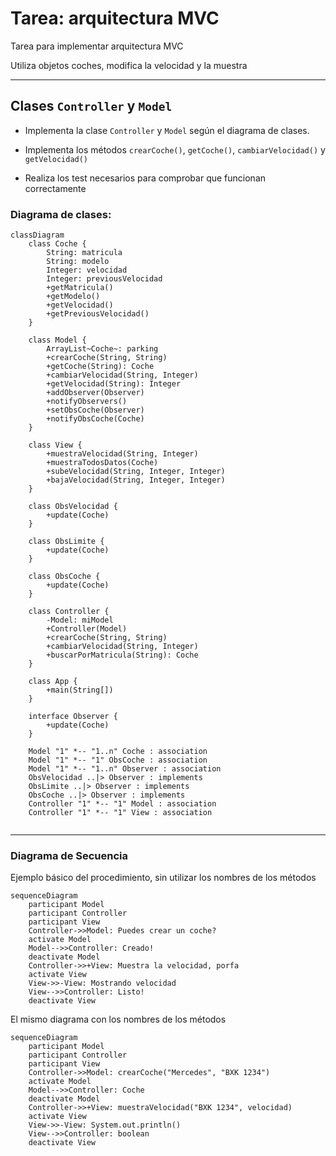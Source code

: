 # Tarea: arquitectura MVC

Tarea para implementar arquitectura MVC

Utiliza objetos coches, modifica la velocidad y la muestra

---

## Clases ```Controller``` y ```Model```

- Implementa la clase ```Controller``` y ```Model``` según el diagrama de clases.

- Implementa los métodos ```crearCoche()```, ```getCoche()```, ```cambiarVelocidad()``` y ```getVelocidad()```

- Realiza los test necesarios para comprobar que funcionan correctamente

### Diagrama de clases:

```mermaid
classDiagram
    class Coche {
        String: matricula
        String: modelo
        Integer: velocidad
        Integer: previousVelocidad
        +getMatricula()
        +getModelo()
        +getVelocidad()
        +getPreviousVelocidad()
    }

    class Model {
        ArrayList~Coche~: parking
        +crearCoche(String, String)
        +getCoche(String): Coche
        +cambiarVelocidad(String, Integer)
        +getVelocidad(String): Integer
        +addObserver(Observer)
        +notifyObservers()
        +setObsCoche(Observer)
        +notifyObsCoche(Coche)
    }

    class View {
        +muestraVelocidad(String, Integer)
        +muestraTodosDatos(Coche)
        +subeVelocidad(String, Integer, Integer)
        +bajaVelocidad(String, Integer, Integer)
    }

    class ObsVelocidad {
        +update(Coche)
    }

    class ObsLimite {
        +update(Coche)
    }

    class ObsCoche {
        +update(Coche)
    }

    class Controller {
        -Model: miModel
        +Controller(Model)
        +crearCoche(String, String)
        +cambiarVelocidad(String, Integer)
        +buscarPorMatricula(String): Coche
    }

    class App {
        +main(String[])
    }

    interface Observer {
        +update(Coche)
    }

    Model "1" *-- "1..n" Coche : association
    Model "1" *-- "1" ObsCoche : association
    Model "1" *-- "1..n" Observer : association
    ObsVelocidad ..|> Observer : implements
    ObsLimite ..|> Observer : implements
    ObsCoche ..|> Observer : implements
    Controller "1" *-- "1" Model : association
    Controller "1" *-- "1" View : association
  

```

---

### Diagrama de Secuencia

Ejemplo básico del procedimiento, sin utilizar los nombres de los métodos


```mermaid
sequenceDiagram
    participant Model
    participant Controller
    participant View
    Controller->>Model: Puedes crear un coche?
    activate Model
    Model-->>Controller: Creado!
    deactivate Model
    Controller->>+View: Muestra la velocidad, porfa
    activate View
    View->>-View: Mostrando velocidad
    View-->>Controller: Listo!
    deactivate View
```

El mismo diagrama con los nombres de los métodos

```mermaid
sequenceDiagram
    participant Model
    participant Controller
    participant View
    Controller->>Model: crearCoche("Mercedes", "BXK 1234")
    activate Model
    Model-->>Controller: Coche
    deactivate Model
    Controller->>+View: muestraVelocidad("BXK 1234", velocidad)
    activate View
    View->>-View: System.out.println()
    View-->>Controller: boolean
    deactivate View
```